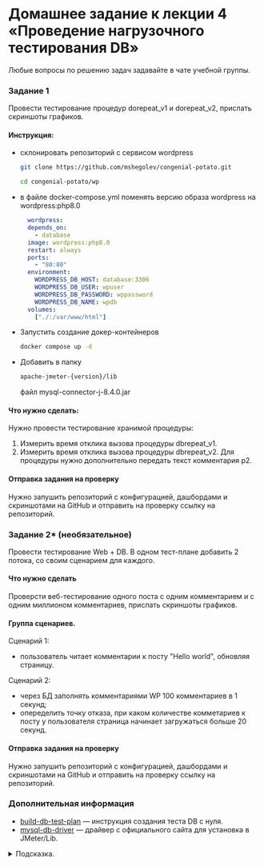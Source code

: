 # Домашнее задание к лекции 4 «Проведение нагрузочного тестирования DB»

Любые вопросы по решению задач задавайте в чате учебной группы.

### Задание 1

Провести тестирование процедур dorepeat_v1 и dorepeat_v2, прислать скриншоты графиков.

#### Инструкция:

- склонировать репозиторий с сервисом wordpress
    ```bash
    git clone https://github.com/mshegolev/congenial-potato.git

    cd congenial-potato/wp
    ```

- в файле docker-compose.yml поменять версию образа wordpress на wordpress:php8.0
  ```yaml
    wordpress:
    depends_on:
      - database
    image: wordpress:php8.0
    restart: always
    ports:
      - "80:80"
    environment:
      WORDPRESS_DB_HOST: database:3306
      WORDPRESS_DB_USER: wpuser
      WORDPRESS_DB_PASSWORD: wppassword
      WORDPRESS_DB_NAME: wpdb
    volumes:
      ["./:/var/www/html"]
  ```

- Запустить создание докер-контейнеров
  ```bash
  docker compose up -d 
  ```

- Добавить в папку 
  ```bash
  apache-jmeter-{version}/lib 
  ``` 
  файл mysql-connector-j-8.4.0.jar

#### Что нужно сделать:

Нужно провести тестирование хранимой процедуры:
1. Измерить время отклика вызова процедуры dbrepeat_v1.
2. Измерить время отклика вызова процедуры dbrepeat_v2. Для процедуры нужно дополнительно передать текст комментария p2.

#### Отправка задания на проверку

Нужно запушить репозиторий с конфигурацией, дашбордами и скриншотами на GitHub и отправить на проверку ссылку на репозиторий.

### Задание 2* (необязательное)

Провести тестирование Web + DB. В одном тест-плане добавить 2 потока, со своим сценарием для каждого. 

#### Что нужно сделать

Проверсти веб-тестирование одного поста с одним комментарием и с одним миллионом комментариев, прислать скриншоты графиков. 

#### Группа сценариев.
   
Сценарий 1:
- пользователь читает комментарии к посту "Hello world", обновляя страницу.

Сценарий 2:  
- через БД заполнять комментариями WP 100 комментариев в 1 секунд;
- опеределить точку отказа, при каком количестве комметариев к посту у пользователя страница начинает загружаться больше 20 секунд.

#### Отправка задания на проверку

Нужно запушить репозиторий с конфигурацией, дашбордами и скриншотами на GitHub и отправить на проверку ссылку на репозиторий.

### Дополнительная информация
- [build-db-test-plan](https://jmeter.apache.org/usermanual/build-db-test-plan.html) — инструкция создания теста DB с нуля.
- [mysql-db-driver](https://dev.mysql.com/downloads/connector/j/) — драйвер с официального сайта для установка в JMeter/Lib.

<details>
  <summary>Подсказка.</summary>
  
  Используйте примеры из папки [./jmeter](./jmeter) для запуска теста, а библиотеку [mysql-connector-java-8.0.28.jar](./jmeter/mysql-connector-java-8.0.28.jar) — для подключения к MySQL, если не удалось скачать из интернета.
</details>

